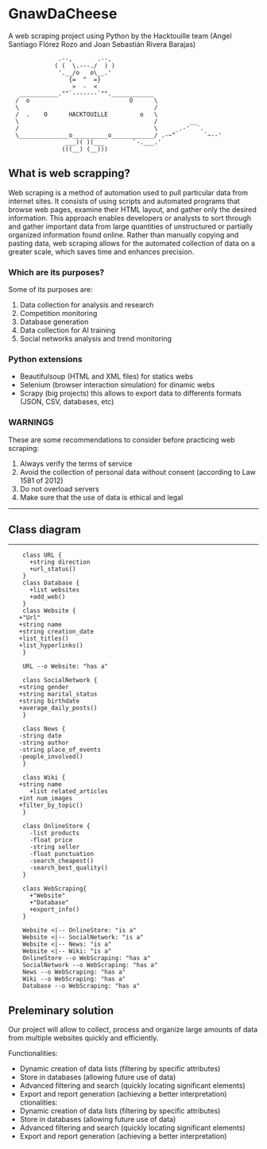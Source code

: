 # GnawDaCheese
A web scraping project using Python by the Hacktouille team (Angel Santiago Flórez Rozo and Joan Sebastián Rivera Barajas)

                  .--,       .--,
                 ( (  \.---./  ) )
                  '.__/o   o\__.'
                     {=  ^  =}
                      >  -  <
       ___________.""`-------`"".____________
      /  o                            O      \
      \                                      /                           
      /  .    O      HACKTOUILLE         o   \
      \                                      /         __
      /                                      \     _.-'  `.
      \______________o__________o____________/ .-~^        `~--'
                    ___)( )(___        `-.___.'
                   (((__) (__)))

## What is web scrapping?

Web scraping is a method of automation used to pull particular data from internet sites. It consists of using scripts and automated programs that browse web pages, examine their HTML layout, and gather only the desired information. This approach enables developers or analysts to sort through and gather important data from large quantities of unstructured or partially organized information found online. Rather than manually copying and pasting data, web scraping allows for the automated collection of data on a greater scale, which saves time and enhances precision.

### Which are its purposes?

Some of its purposes are:
1. Data collection for analysis and research
2. Competition monitoring
3. Database generation
4. Data collection for AI training
5. Social networks analysis and trend monitoring

### Python extensions 
-   Beautifulsoup (HTML and XML files) for statics webs
-   Selenium (browser interaction simulation) for dinamic webs
-   Scrapy (big projects) this allows to export data to differents formats (JSON, CSV, databases, etc)

### WARNINGS

These are some recommendations to consider before practicing web scraping:
1. Always verify the terms of service
2. Avoid the collection of personal data without consent (according to Law 1581 of 2012)
3. Do not overload servers
4. Make sure that the use of data is ethical and legal

--- 

## Class diagram


---
```mermaid
    class URL {
      +string direction
      +url_status()
    }
    class Database {
      +list websites
      +add_web()
    }    
    class Website {
   +"Url"
   +string name
   +string creation_date
   +list_titles()
   +list_hyperlinks()
    }

    URL --o Website: "has a"

    class SocialNetwork {
   +string gender
   +string marital_status
   +string birthdate
   +average_daily_posts()
    }

    class News {
   -string date
   -string author
   -string place_of_events
   -people_involved()
    }

    class Wiki {
   +string name
      +list related_articles
   +int num_images
   +filter_by_topic()
    }

    class OnlineStore {
      -list products
      -float price
      -string seller
      -float punctuation
      -search_cheapest()
      -search_best_quality()
    }

    class WebScraping{
      +"Website"
      +"Database"
      +export_info()  
    }
   
    Website <|-- OnlineStore: "is a"
    Website <|-- SocialNetwork: "is a"
    Website <|-- News: "is a"
    Website <|-- Wiki: "is a"
    OnlineStore --o WebScraping: "has a"
    SocialNetwork --o WebScraping: "has a"
    News --o WebScraping: "has a"
    Wiki --o WebScraping: "has a"
    Database --o WebScraping: "has a"
```
## Preleminary solution
Our project will allow to collect, process and organize large amounts of data from multiple websites quickly and efficiently.

Functionalities:
- Dynamic creation of data lists (filtering by specific attributes)
- Store in databases (allowing future use of data)
- Advanced filtering and search (quickly locating significant elements)
- Export and report generation (achieving a better interpretation)
ctionalities:
- Dynamic creation of data lists (filtering by specific attributes)
- Store in databases (allowing future use of data)
- Advanced filtering and search (quickly locating significant elements)
- Export and report generation (achieving a better interpretation)
